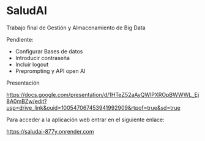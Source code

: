 # SaludAI
Trabajo final de Gestión y Almacenamiento de Big Data

Pendiente:
- Configurar Bases de datos
- Introducir contraseña
- Incluir logout
- Preprompting y API open AI

Presentación

https://docs.google.com/presentation/d/1HTeZ52aAyQWlPXROpBWWWL_Ej8A0mBZw/edit?usp=drive_link&ouid=100547067453941992909&rtpof=true&sd=true

Para acceder a la aplicación web entrar en el siguiente enlace: 

https://saludai-877y.onrender.com

